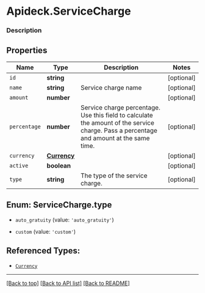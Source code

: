 # Apideck.ServiceCharge

### Description

## Properties
Name | Type | Description | Notes
------------ | ------------- | ------------- | -------------
`id` | **string** |  | [optional] 
`name` | **string** | Service charge name | [optional] 
`amount` | **number** |  | [optional] 
`percentage` | **number** | Service charge percentage. Use this field to calculate the amount of the service charge. Pass a percentage and amount at the same time. | [optional] 
`currency` | [**Currency**](Currency.md) |  | [optional] 
`active` | **boolean** |  | [optional] 
`type` | **string** | The type of the service charge. | [optional] 





<a name="ServiceChargeType"></a>
## Enum: ServiceCharge.type


* `auto_gratuity` (value: `'auto_gratuity'`)

* `custom` (value: `'custom'`)




## Referenced Types:




* [`Currency`](Currency.md)



---

[[Back to top]](#) [[Back to API list]](../../../../README.md#documentation-for-api-endpoints) [[Back to README]](../../../../README.md)


